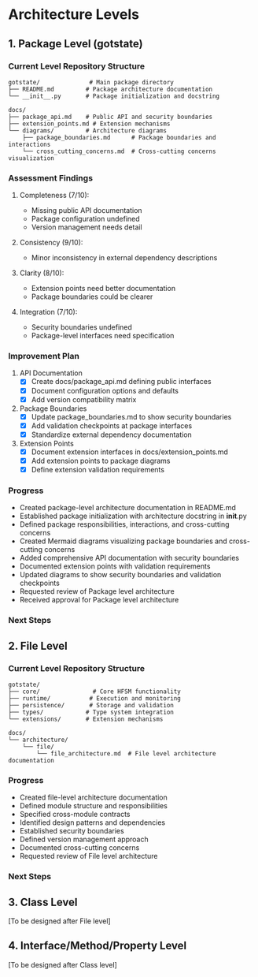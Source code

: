 # Architecture Levels

## 1. Package Level (gotstate)

### Current Level Repository Structure

```
gotstate/              # Main package directory
├── README.md         # Package architecture documentation
└── __init__.py       # Package initialization and docstring

docs/
├── package_api.md    # Public API and security boundaries
├── extension_points.md # Extension mechanisms
└── diagrams/         # Architecture diagrams
    ├── package_boundaries.md      # Package boundaries and interactions
    └── cross_cutting_concerns.md  # Cross-cutting concerns visualization
```

### Assessment Findings

1. Completeness (7/10):
   - Missing public API documentation
   - Package configuration undefined
   - Version management needs detail

2. Consistency (9/10):
   - Minor inconsistency in external dependency descriptions

3. Clarity (8/10):
   - Extension points need better documentation
   - Package boundaries could be clearer

4. Integration (7/10):
   - Security boundaries undefined
   - Package-level interfaces need specification

### Improvement Plan

1. API Documentation
   - [x] Create docs/package_api.md defining public interfaces
   - [x] Document configuration options and defaults
   - [x] Add version compatibility matrix

2. Package Boundaries
   - [x] Update package_boundaries.md to show security boundaries
   - [x] Add validation checkpoints at package interfaces
   - [x] Standardize external dependency documentation

3. Extension Points
   - [x] Document extension interfaces in docs/extension_points.md
   - [x] Add extension points to package diagrams
   - [x] Define extension validation requirements

### Progress

- Created package-level architecture documentation in README.md
- Established package initialization with architecture docstring in __init__.py
- Defined package responsibilities, interactions, and cross-cutting concerns
- Created Mermaid diagrams visualizing package boundaries and cross-cutting concerns
- Added comprehensive API documentation with security boundaries
- Documented extension points with validation requirements
- Updated diagrams to show security boundaries and validation checkpoints
- Requested review of Package level architecture
- Received approval for Package level architecture

### Next Steps

## 2. File Level

### Current Level Repository Structure

```
gotstate/
├── core/               # Core HFSM functionality
├── runtime/           # Execution and monitoring
├── persistence/       # Storage and validation
├── types/            # Type system integration
└── extensions/       # Extension mechanisms

docs/
└── architecture/
    └── file/
        └── file_architecture.md  # File level architecture documentation
```

### Progress

- Created file-level architecture documentation
- Defined module structure and responsibilities
- Specified cross-module contracts
- Identified design patterns and dependencies
- Established security boundaries
- Defined version management approach
- Documented cross-cutting concerns
- Requested review of File level architecture

### Next Steps

## 3. Class Level

[To be designed after File level]

## 4. Interface/Method/Property Level

[To be designed after Class level]
